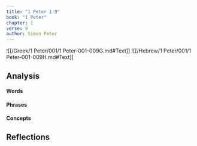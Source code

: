 ```yaml
---
title: "1 Peter 1:9"
book: "1 Peter"
chapter: 1
verse: 9
author: Simon Peter
---
```

![[/Greek/1 Peter/001/1 Peter-001-009G.md#Text]]
![[/Hebrew/1 Peter/001/1 Peter-001-009H.md#Text]]

## Analysis

#### Words

#### Phrases

#### Concepts

## Reflections
